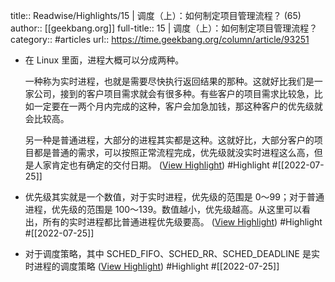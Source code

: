 title:: Readwise/Highlights/15 | 调度（上）：如何制定项目管理流程？ (65)
author:: [[geekbang.org]]
full-title:: 15 | 调度（上）：如何制定项目管理流程？
category:: #articles
url:: https://time.geekbang.org/column/article/93251

- 在 Linux 里面，进程大概可以分成两种。
  
  一种称为实时进程，也就是需要尽快执行返回结果的那种。这就好比我们是一家公司，接到的客户项目需求就会有很多种。有些客户的项目需求比较急，比如一定要在一两个月内完成的这种，客户会加急加钱，那这种客户的优先级就会比较高。
  
  另一种是普通进程，大部分的进程其实都是这种。这就好比，大部分客户的项目都是普通的需求，可以按照正常流程完成，优先级就没实时进程这么高，但是人家肯定也有确定的交付日期。 ([View Highlight](https://read.readwise.io/read/01g8srpnnm559454nedpdrc73q)) #Highlight #[[2022-07-25]]
- 优先级其实就是一个数值，对于实时进程，优先级的范围是 0～99；对于普通进程，优先级的范围是 100～139。数值越小，优先级越高。从这里可以看出，所有的实时进程都比普通进程优先级要高。 ([View Highlight](https://read.readwise.io/read/01g8srqmbbys63r381v09t0wqt)) #Highlight #[[2022-07-25]]
- 对于调度策略，其中 SCHED_FIFO、SCHED_RR、SCHED_DEADLINE 是实时进程的调度策略 ([View Highlight](https://read.readwise.io/read/01g8srqzee0wjkt19y234394aj)) #Highlight #[[2022-07-25]]